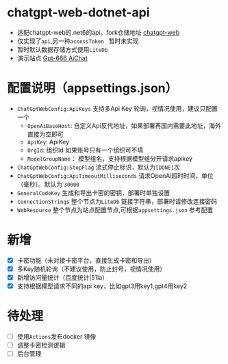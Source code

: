 # chatgpt-web-dotnet-api
- 适配chatgpt-web的.net6的api，fork仓储地址 [chatgpt-web](//github.com/jkhcc11/chatgpt-web)
- 仅实现了`api`,另一种`accessToken ` 暂时未实现
- 暂时默认数据存储方式使用`LiteDb`
- 演示站点 [Gpt-666 AiChat](//ai1.gpt-666.com)

# 配置说明（appsettings.json）
- `ChatGptWebConfig:ApiKeys` 支持多Api Key 轮询，视情况使用，建议只配置一个
	- `OpenAiBaseHost`: 自定义Api反代地址，如果部署再国内需要此地址，海外直接为空即可
	- `ApiKey`: ApiKey
	- `OrgId`: 组织Id  如果账号只有一个组织可不填
	- `ModelGroupName`： 模型组名，支持根据模型组分开请求apikey
- `ChatGptWebConfig:StopFlag` 流式停止标识，默认为`[DONE]`次
- `ChatGptWebConfig:ApiTimeoutMilliseconds` 请求OpenAi超时时间，单位（毫秒）。默认为 `30000` 
- `GeneralCodeKey` 生成和导出卡密的密钥，部署时单独设置
- `ConnectionStrings` 整个节点为`LiteDb` 链接字符串，部署时请修改连接密码
- `WebResource` 整个节点为站点配置节点,可根据`appsettings.json` 参考配置

# 新增
- [x] 卡密功能（未对接卡密平台，直接生成卡密和导出）
- [x] 多Key随机轮询（不建议使用，防止封号，视情况使用）
- [x] 新增访问量统计（百度统计|51la）
- [x] 支持根据模型请求不同的api key，比如gpt3用key1,gpt4用key2

# 待处理
- [ ] 使用`Actions`发布docker 镜像
- [ ] 调整卡密检测逻辑
- [ ] 后台管理

